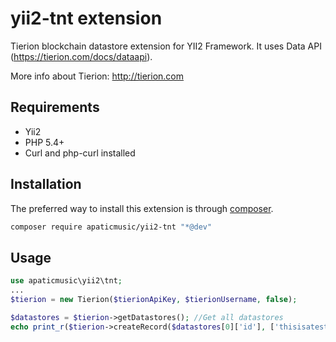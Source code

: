 yii2-tnt extension
===================

Tierion blockchain datastore extension for YII2 Framework. It uses Data API (https://tierion.com/docs/dataapi).

More info about Tierion: http://tierion.com

Requirements
------------
- Yii2
- PHP 5.4+
- Curl and php-curl installed


Installation
------------

The preferred way to install this extension is through [composer](http://getcomposer.org/download/).

```bash
composer require apaticmusic/yii2-tnt "*@dev"
```


Usage
------------

```php
use apaticmusic\yii2\tnt;
...
$tierion = new Tierion($tierionApiKey, $tierionUsername, false);

$datastores = $tierion->getDatastores(); //Get all datastores
echo print_r($tierion->createRecord($datastores[0]['id'], ['thisisatestid'=>'This is a test data record']), true) . PHP_EOL; //Create data record in the first datastore
```
